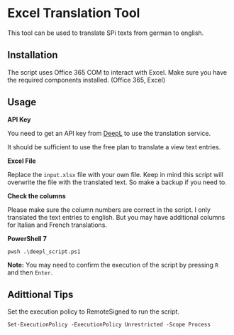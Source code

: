 # Excel Translation Tool

This tool can be used to translate SPi texts from german to english.

## Installation

The script uses Office 365 COM to interact with Excel. Make sure you have the required components installed. (Office 365, Excel)

## Usage

**API Key**

You need to get an API key from [DeepL](https://www.deepl.com/pro-api) to use the translation service.

It should be sufficient to use the free plan to translate a view text entries.

**Excel File**

Replace the `input.xlsx` file with your own file. Keep in mind this script will overwrite the file with the translated text. So make a backup if you need to.

**Check the columns**

Please make sure the column numbers are correct in the script. I only translated the text entries to english.
But you may have additional columns for Italian and French translations.

**PowerShell 7**

```shell
pwsh .\deepl_script.ps1
```

**Note:** You may need to confirm the execution of the script by pressing `R` and then `Enter`.

## Adittional Tips

Set the execution policy to RemoteSigned to run the script.

```shell
Set-ExecutionPolicy -ExecutionPolicy Unrestricted -Scope Process
```

